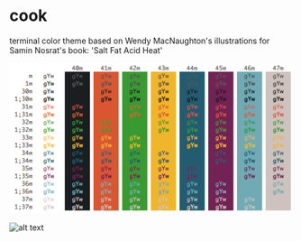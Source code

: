 # cook
terminal color theme based on Wendy MacNaughton's illustrations for Samin Nosrat's book: 'Salt Fat Acid Heat'

![alt text](docs/colortable.png "Terminal display")

![alt text](https://static1.squarespace.com/static/582a2e8059cc68ecd26e2160/t/58b48ad3414fb582781bc25b/1488227033666/CorrectCover.jpeg)
